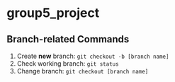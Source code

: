 # group5_project

## Branch-related Commands

1. Create **new** branch: `git checkout -b [branch name]`
2. Check working branch: `git status`
3. Change branch: `git checkout [branch name]`
